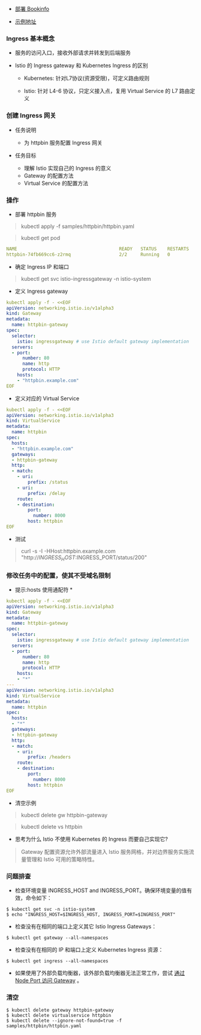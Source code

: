 - [部署 Bookinfo](https://istio.io/latest/docs/examples/bookinfo/)

- [示例地址](https://istio.io/latest/zh/docs/tasks/traffic-management/ingress/ingress-control/)

### Ingress 基本概念
- 服务的访问入口，接收外部请求并转发到后端服务

- Istio 的 Ingress gateway 和 Kubernetes Ingress 的区别
  
  - Kubernetes: 针对L7协议(资源受限)，可定义路由规则
    
  - Istio: 针对 L4-6 协议，只定义接入点，复用 Virtual Service 的 L7 路由定义


### 创建 Ingress 网关
- 任务说明
  - 为 httpbin 服务配置 Ingress 网关
    
- 任务目标
  - 理解 Istio 实现自己的 Ingress 的意义
  - Gateway 的配置方法
  - Virtual Service 的配置方法

### 操作
- 部署 httpbin 服务

> kubectl apply -f samples/httpbin/httpbin.yaml

>  kubectl get pod
```yaml
NAME                                      READY   STATUS    RESTARTS   AGE
httpbin-74fb669cc6-z2rmq                  2/2     Running   0          82s
```

- 确定 Ingress IP 和端口
> kubectl get svc istio-ingressgateway -n istio-system

- 定义 Ingress gateway

```yaml
kubectl apply -f - <<EOF
apiVersion: networking.istio.io/v1alpha3
kind: Gateway
metadata:
  name: httpbin-gateway
spec:
  selector:
    istio: ingressgateway # use Istio default gateway implementation
  servers:
  - port:
      number: 80
      name: http
      protocol: HTTP
    hosts:
    - "httpbin.example.com"
EOF
```

- 定义对应的 Virtual Service 

```yaml
kubectl apply -f - <<EOF
apiVersion: networking.istio.io/v1alpha3
kind: VirtualService
metadata:
  name: httpbin
spec:
  hosts:
  - "httpbin.example.com"
  gateways:
  - httpbin-gateway
  http:
  - match:
    - uri:
        prefix: /status
    - uri:
        prefix: /delay
    route:
    - destination:
        port:
          number: 8000
        host: httpbin
EOF
```
  
- 测试

> curl -s -I -HHost:httpbin.example.com "http://$INGRESS_HOST:$INGRESS_PORT/status/200"


### 修改任务中的配置，使其不受域名限制 
- 提示:hosts 使用通配符 *
  
```yaml
kubectl apply -f - <<EOF
apiVersion: networking.istio.io/v1alpha3
kind: Gateway
metadata:
  name: httpbin-gateway
spec:
  selector:
    istio: ingressgateway # use Istio default gateway implementation
  servers:
  - port:
      number: 80
      name: http
      protocol: HTTP
    hosts:
    - "*"
---
apiVersion: networking.istio.io/v1alpha3
kind: VirtualService
metadata:
  name: httpbin
spec:
  hosts:
  - "*"
  gateways:
  - httpbin-gateway
  http:
  - match:
    - uri:
        prefix: /headers
    route:
    - destination:
        port:
          number: 8000
        host: httpbin
EOF
```

- 清空示例
> kubectl delete gw httpbin-gateway

> kubectl delete vs  httpbin

- 思考为什么 Istio 不使用 Kubernetes 的 Ingress 而要自己实现它?

> Gateway 配置资源允许外部流量进入 Istio 服务网格，并对边界服务实施流量管理和 Istio 可用的策略特性。

### 问题排查
- 检查环境变量 INGRESS_HOST and INGRESS_PORT。确保环境变量的值有效，命令如下：
```shell
$ kubectl get svc -n istio-system
$ echo "INGRESS_HOST=$INGRESS_HOST, INGRESS_PORT=$INGRESS_PORT"
```

- 检查没有在相同的端口上定义其它 Istio Ingress Gateways：
```shell
$ kubectl get gateway --all-namespaces
```

- 检查没有在相同的 IP 和端口上定义 Kubernetes Ingress 资源：
```shell
$ kubectl get ingress --all-namespaces
```

- 如果使用了外部负载均衡器，该外部负载均衡器无法正常工作，尝试 [通过 Node Port 访问 Gateway](https://istio.io/latest/zh/docs/tasks/traffic-management/ingress/ingress-control/#determining-the-ingress-i-p-and-ports) 。

### 清空
```shell
$ kubectl delete gateway httpbin-gateway
$ kubectl delete virtualservice httpbin
$ kubectl delete --ignore-not-found=true -f samples/httpbin/httpbin.yaml
```